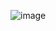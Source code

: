 ![image](https://github.com/1vgeniivolkoff/1vgeniivolkoff/assets/145536374/6d174cab-d806-45fd-9c3a-3f586532d1c7)
